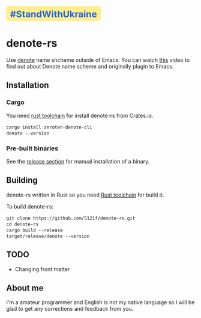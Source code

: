 [![StandWithUkraine](https://raw.githubusercontent.com/vshymanskyy/StandWithUkraine/main/badges/StandWithUkraine.svg)](https://github.com/vshymanskyy/StandWithUkraine/blob/main/docs/README.md)

# denote-rs

Use [denote](https://github.com/protesilaos/denote) name shcheme outside of
Emacs. You can watch [this](https://youtu.be/mLzFJcLpDFI) video to find out
about Denote name scheme and originally plugin to Emacs.

## Installation

### Cargo

You need [rust toolchain](https://www.rust-lang.org/tools/install) for install
denote-rs from Crates.io.

```
cargo install zeroten-denote-cli
denote --version
```

### Pre-built binaries

See the [release section](https://github.com/5121f/denote-rs/releases) for
manual installation of a binary.

## Building

denote-rs written in Rust so you need
[Rust toolchain](https://www.rust-lang.org/tools/install) for build it.

To build denote-rs:

```
git clone https://github.com/5121f/denote-rs.git
cd denote-rs
cargo build --release
target/release/denote --version
```

## TODO

- Changing front matter

## About me

I'm a amateur programmer and English is not my native language so I will be glad
to get any corrections and feedback from you.
